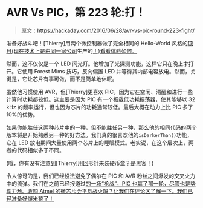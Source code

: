 # AVR Vs PIC，第 223 轮:打！

> 原文：<https://hackaday.com/2016/06/28/avr-vs-pic-round-223-fight/>

准备好战斗吧！[Thierry]用两个微控制器做了完全相同的 Hello-World 风格的[项目(现在技术上是由同一家公司](https://hackaday.io/project/11796-avr-vs-pic-the-case-of-the-candle)生产的[！)看看体验如何。](http://hackaday.com/2016/01/20/microchip-to-acquire-atmel-for-3-56-billion/)

然而，这不仅仅是一个 LED 闪光灯。他增加了光探测功能，这样它只在晚上才打开。它使用 Forest Mims 技巧，反向偏置 LED 并等待其内部电容放电。然而，关键是，它让芯片有事可做，而不是简单地休眠。

虽然他习惯使用 AVR，但[Thierry]更喜欢 PIC，因为它在空闲、清醒和进行一些计算时功耗都较低。这主要是因为 PIC 有一个板载低功耗振荡器，使其能够以 32 kHz 的频率运行，但也因为芯片的功耗通常较低。最后大概在动力上比 PIC 多了 10%的优势。

如果你能胜任这两种芯片中的一种，但不能胜任另一种，那么他的相同代码的两个版本将是开始熟悉另一种的好方法。我们真的很喜欢他的`isDarkerThan()`功能，它在 LED 放电期间大量使用两个芯片上的睡眠模式。老实说，在这个层次上，两者的代码相似多于不同。

(哦，你有没有注意到[Thierry]用回形针来装硬币盒？是黑客！)

令人惊讶的是，我们已经设法避免了偶尔在 PIC 和 AVR 粉丝之间爆发的交叉火力中的流弹。我们在之前已经报道过[的一场“枪战”，PIC 也赢了那一轮，尽管也是势均力敌。收购 Atmel 的微芯片会平息战火吗？让我们在评论区了解一下。我们已经准备好爆米花了！](http://hackaday.com/2013/03/10/another-salvo-in-the-pic-vs-avr-holy-war/)